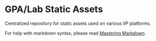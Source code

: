 # GPA/Lab Static Assets

Centralized repository for static assets used on various IIP platforms.

For help with markdown syntax, please read [Mastering Markdown](https://guides.github.com/features/mastering-markdown/).
